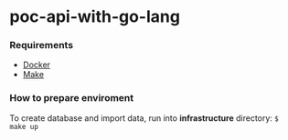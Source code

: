 # poc-api-with-go-lang
### Requirements
* [Docker](https://www.docker.com/)
* [Make](https://www.gnu.org/software/make/)

### How to prepare enviroment 
To create database and import data, run into **infrastructure** directory: 
```$ make up```
